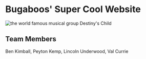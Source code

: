 # Bugaboos' Super Cool Website

![the world famous musical group Destiny's Child](https://images.thebrag.com/td/uploads/2020/06/Destinys-Child-Facebook-768x428.jpg)

## Team Members

Ben Kimball, Peyton Kemp, Lincoln Underwood, Val Currie
